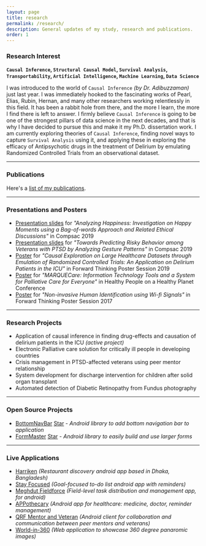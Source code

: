 ```yaml
---
layout: page
title: research
permalink: /research/
description: General updates of my study, research and publications.
order: 1
---
```


<h3>Research Interest</h3>

<b>`Causal Inference`, `Structural Causal Model`, `Survival Analysis`, `Transportability`, `Artificial Intelligence`, `Machine Learning`, `Data Science`</b>

I was introduced to the world of `Causal Inference` <i>(by Dr. Adibuzzaman)</i> just last year. I was immediately hooked to the fascinating works of Pearl, Elias, Rubin, Hernan, and many other researchers working relentlessly in this field. It has been a rabbit hole from there, and the more I learn, the more I find there is left to answer. I firmly believe `Causal Inference` is going to be one of the strongest pillars of data science in the next decades, and that is why I have decided to pursue this and make it my Ph.D. dissertation work. I am currently exploring theories of `Causal Inference`, finding novel ways to capture `Survival Analysis` using it, and applying these in exploring the efficacy of Antipsychotic drugs in the treatment of Delirium by emulating Randomized Controlled Trials from an observational dataset.

---

<h3>Publications</h3>

Here's a [list of my publications](/publications).

---

<h3>Presentations and Posters</h3>

<ul>
    <li><a href="/assets/pdf/compsac_2019_HappyDB.pdf">Presentation slides</a> for <i>"Analyzing Happiness: Investigation on Happy Moments using a Bag-of-words Approach and Related Ethical Discussions"</i> in Compsac 2019</li>
    <li><a href="/assets/pdf/compsac_2019_ipeer.pdf">Presentation slides</a> for <i>"Towards Predicting Risky Behavior among Veterans with PTSD by Analyzing Gesture Patterns"</i> in Compsac 2019</li>
    <li><a href="/assets/pdf/forward_thinking_causal_inference.pdf">Poster</a> for <i>"Causal Exploration on Large Healthcare Datasets through Emulation of Randomized Controlled Trials: An Application on Delirium Patients in the ICU"</i> in Forward Thinking Poster Session 2019</li>
    <li><a href="/assets/pdf/marquee_care.pdf">Poster</a> for <i>"MARQUECare: Information Technology Tools and a System for Palliative Care for Everyone"</i> in Healthy People on a Healthy Planet Conference</li>
    <li><a href="/assets/pdf/forward_thinking_wifi.pdf">Poster</a> for <i>"Non-invasive Human Identification using Wi-fi Signals"</i> in Forward Thinking Poster Session 2017</li>
</ul>

---


<h3>Research Projects</h3>
<ul>
    <li>Application of causal inference in finding drug-effects and causation of delirium patients in the ICU <i>(active project)</i></li>
    <li>Electronic Palliative care solution for critically ill people in developing countries</li>
    <li>Crisis management in PTSD-affected veterans using peer mentor relationship</li>
    <li>System development for discharge intervention for children after solid organ transplant</li>
    <li>Automated detection of Diabetic Retinopathy from Fundus photography</li>
</ul>

---

<h3>Open Source Projects</h3>
<ul>
    <li>
        <a href="https://github.com/adib2149/BottomNavBar" target="_blank">BottomNavBar</a>
        <a class="github-button" href="https://github.com/adib2149/BottomNavBar" data-show-count="true" aria-label="Star adib2149/BottomNavBar on GitHub">Star</a>
        <i> - Android library to add bottom navigation bar to application</i>
    </li> 
    <li>
        <a href="https://github.com/adib2149/FormMaster" target="_blank">FormMaster</a>
        <a class="github-button" href="https://github.com/adib2149/FormMaster" data-show-count="true" aria-label="Star adib2149/FormMaster on GitHub">Star</a>
        <i> - Android library to easily build and use larger forms</i>
    </li>
    
</ul>

---

<h3>Live Applications</h3>
<ul>
    <li><a href="https://play.google.com/store/apps/details?id=com.harriken" target="_blank">Harriken</a> <i>(Restaurant discovery android app based in Dhaka, Bangladesh)</i></li>
    <li><a href="https://play.google.com/store/apps/details?id=com.stayfocused.stayfocused" target="_blank">Stay Focused</a> <i>(Goal-focused to-do list android app with reminders)</i></li>
    <li><a href="https://www.fieldforce.meghdut.io/" target="_blank">Meghdut Fieldforce</a> <i>(Field-level task distribution and management app, for android)</i></li>
    <li><a href="https://play.google.com/store/apps/details?id=com.renata_ltd.android" target="_blank">APPothecary</a> <i>(Android app for healthcare: medicine, doctor, reminder management)</i></li>
    <li><a href="https://play.google.com/store/apps/developer?id=Dryhootch+of+America" target="_blank">QRF Mentor and Veteran</a> <i>(Android client for collaboration and communication between peer mentors and veterans)</i></li>
    <li><a href="http://world-in-360.herokuapp.com/" target="_blank">World-in-360</a> <i>(Web application to showcase 360 degree panaromic images)</i></li>
</ul>

